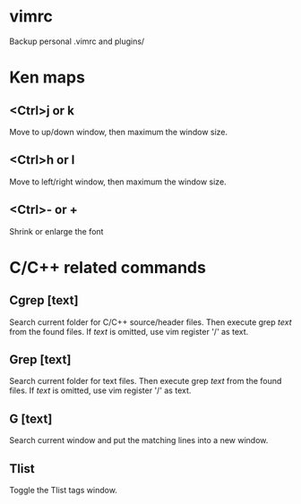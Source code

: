 # vimrc
Backup personal .vimrc and plugins/
# Ken maps
## \<Ctrl\>j or <Ctrl>k
Move to up/down window, then maximum the window size.
## \<Ctrl\>h or <Ctrl>l
Move to left/right window, then maximum the window size.
## \<Ctrl\>- or <Ctrl>+
Shrink or enlarge the font
# C/C++ related commands
## Cgrep [text]
Search current folder for C/C++ source/header files. Then execute grep *text* from the found files. If *text* is omitted, use vim register '/' as text.
## Grep [text]
Search current folder for text files. Then execute grep *text* from the found files. If *text* is omitted, use vim register '/' as text.
## G [text]
Search current window and put the matching lines into a new window.
## Tlist
Toggle the Tlist tags window.
